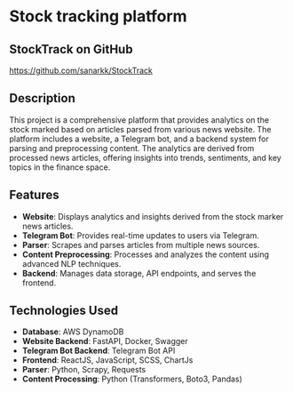 # Stock tracking platform

## StockTrack on GitHub
https://github.com/sanarkk/StockTrack

## Description
This project is a comprehensive platform that provides analytics on the stock marked based on articles parsed from various news website. 
The platform includes a website, a Telegram bot, and a backend system for parsing and preprocessing content. The analytics are derived from processed news articles, offering insights into trends, sentiments, and key topics in the finance space.

## Features
- **Website**: Displays analytics and insights derived from the stock marker news articles.
- **Telegram Bot**: Provides real-time updates to users via Telegram.
- **Parser**: Scrapes and parses articles from multiple news sources.
- **Content Preprocessing**: Processes and analyzes the content using advanced NLP techniques.
- **Backend**: Manages data storage, API endpoints, and serves the frontend.

## Technologies Used
- **Database**: AWS DynamoDB
- **Website Backend**: FastAPI, Docker, Swagger
- **Telegram Bot Backend**: Telegram Bot API
- **Frontend**: ReactJS, JavaScript, SCSS, ChartJs
- **Parser**: Python, Scrapy, Requests
- **Content Processing**: Python (Transformers, Boto3, Pandas)
